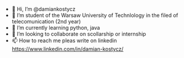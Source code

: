 - 👋 Hi, I’m @damiankostycz
- 👀 I’m student of the Warsaw University of Technlology in the filed of telecomunication (2nd year)
- 🌱 I’m currently learning python, java
- 💞️ I’m looking to collaborate on scollarship or internship
- 📫 How to reach me pleas write on linkedin https://www.linkedin.com/in/damian-kostycz/

<!---
damiankostycz/damiankostycz is a ✨ special ✨ repository because its `README.md` (this file) appears on your GitHub profile.
You can click the Preview link to take a look at your changes.
--->

